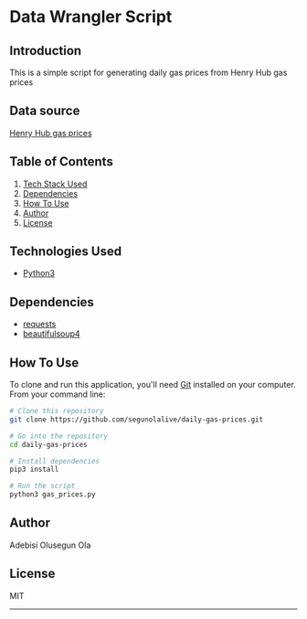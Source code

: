 # Data Wrangler Script

## Introduction

This is a simple script for generating daily gas prices from Henry Hub gas prices

## Data source

[Henry Hub gas prices](http://www.eia.gov/dnav/ng/hist/rngwhhdm.htm)

## Table of Contents

1. [Tech Stack Used](/tech-stack-used/)
2. [Dependencies](/dependencies/)
3. [How To Use](/how-to-use/)
4. [Author](/author/)
5. [License](/license/)

## Technologies Used

- [Python3](https://www.python.org/downloads/)

## Dependencies

- [requests](https://requests.readthedocs.io/en/master/)
- [beautifulsoup4](https://pypi.org/project/beautifulsoup4/)

## How To Use

To clone and run this application, you'll need [Git](https://git-scm.com) installed on your computer. From your command line:

```bash
# Clone this repository
git clone https://github.com/segunolalive/daily-gas-prices.git

# Go into the repository
cd daily-gas-prices

# Install dependencies
pip3 install

# Run the script
python3 gas_prices.py
```

## Author

Adebisi Olusegun Ola

## License

MIT

---